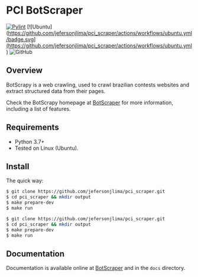 # PCI BotScraper

[![Pylint](https://github.com/jefersonjlima/pci_scraper/actions/workflows/pylint.yml/badge.svg)](https://github.com/jefersonjlima/pci_scraper/actions/workflows/pylint.yml)
[![Ubuntu](https://github.com/jefersonjlima/pci_scraper/actions/workflows/ubuntu.yml/badge.svg](https://github.com/jefersonjlima/pci_scraper/actions/workflows/ubuntu.yml)
![GitHub](https://img.shields.io/github/license/jefersonjlima/wbident)


## Overview

BotScrapy is a web crawling, used to crawl brazilian contests websites and extract structured data from their pages.

Check the BotScrapy homepage at [BotScraper](http://github.io/jefersonjlima/pci_scraper) for more information, including a list of features.

## Requirements

* Python 3.7+
* Tested on Linux (Ubuntu).


## Install

The quick way:

```bash
$ git clone https://github.com/jefersonjlima/pci_scraper.git
$ cd pci_scraper && mkdir output
$ make prepare-dev
$ make run
```

```bash
$ git clone https://github.com/jefersonjlima/pci_scraper.git
$ cd pci_scraper && mkdir output
$ make prepare-dev
$ make run
```
## Documentation

Documentation is available online at [BotScraper](http://github.io/jefersonjlima/pci_scraper) and in the `docs` directory.

